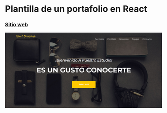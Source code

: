 # Plantilla de un portafolio en React

### [Sitio web](https://marvingcdev.ml/)

![Start Bootstrap](img_1.png)
